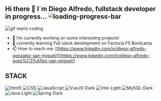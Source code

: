## Hi there 👋 I´m Diego Alfredo, fullstack developer in progress... ![loading-progress-bar](https://user-images.githubusercontent.com/116892725/228667177-4e1ca98d-665f-4eb6-932d-95428fa77aad.gif)
![gif mario coding](https://user-images.githubusercontent.com/116892725/228663373-8cd6d3df-1e28-461c-9890-330a1a505d53.gif)
- 🔭 I’m currently working on some interesting projects!
- 🌱 currently learning Full stack development on Factoria F5 Bootcamp
- 📫 How to reach me: [[https://www.linkedin.com/in/diego-alfredo-gonzalez-san-miguel/]](https://www.linkedin.com/in/diego-alfredo-gonz%C3%A1lez-san-miguel/)

## STACK


![html5](https://user-images.githubusercontent.com/116892725/232110567-a618a312-e4a5-4e1b-9e51-a63597644885.svg)
![CSS](https://user-images.githubusercontent.com/116892725/232110566-2cc77b09-c5b5-4f81-beb7-052482abd3a0.svg)
![JavaScript](https://user-images.githubusercontent.com/116892725/232110563-2e1626d4-2198-4186-bc3f-4f89e322993a.svg)
![VueJS-Dark](https://user-images.githubusercontent.com/116892725/232110569-c2473935-961a-47b5-88f1-7207646b9b90.svg)
![Vite-Light](https://user-images.githubusercontent.com/116892725/232110568-700430b4-2b75-42e2-b135-75e213b8441d.svg)
![MySQL-Dark](https://user-images.githubusercontent.com/116892725/232110560-1342a120-1bc5-461b-9093-a2c8dc70effe.svg)
![Java-Light](https://user-images.githubusercontent.com/116892725/232110564-0636321f-5e8c-4024-9da7-0f23315bc845.svg)
![Spring-Dark](https://user-images.githubusercontent.com/116892725/232110570-fb486e69-ebf9-4570-ad59-d4fd3c90d498.svg)


